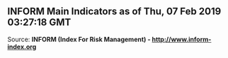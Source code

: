 ## INFORM Main Indicators as of Thu, 07 Feb 2019 03:27:18 GMT

Source: **INFORM (Index For Risk Management) - http://www.inform-index.org**